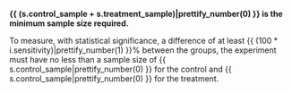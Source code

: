 **{{ (s.control_sample + s.treatment_sample)|prettify_number(0) }} is the minimum sample size required.**

To measure, with statistical significance, a difference of at least {{ (100 * i.sensitivity)|prettify_number(1) }}% between the groups, the experiment must have no less than a sample size of {{ s.control_sample|prettify_number(0) }} for the control and {{ s.control_sample|prettify_number(0) }} for the treatment.
